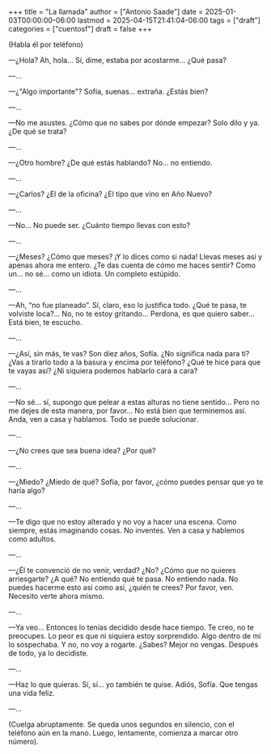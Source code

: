 +++
title = "La llamada"
author = ["Antonio Saade"]
date = 2025-01-03T00:00:00-06:00
lastmod = 2025-04-15T21:41:04-06:00
tags = ["draft"]
categories = ["cuentosf"]
draft = false
+++

(Habla él por teléfono)

—¿Hola? Ah, hola… Sí, dime, estaba por acostarme… ¿Qué pasa?

—…

—¿"Algo importante"? Sofía, suenas… extraña. ¿Estás bien?

—…

—No me asustes. ¿Cómo que no sabes por dónde empezar? Solo dilo y ya. ¿De qué se trata?

—…

—¿Otro hombre? ¿De qué estás hablando? No… no entiendo.

—…

—¿Carlos? ¿El de la oficina? ¿El tipo que vino en Año Nuevo?

—…

—No… No puede ser. ¿Cuánto tiempo llevas con esto?

—…

—¿Meses? ¿Cómo que meses? ¡Y lo dices como si nada! Llevas meses así y apenas ahora me entero. ¿Te das cuenta de cómo me haces sentir? Como un… no sé… como un idiota. Un completo estúpido.

—…

—Ah, “no fue planeado”. Sí, claro, eso lo justifica todo. ¿Qué te pasa, te volviste loca?… No, no te estoy gritando… Perdona, es que quiero saber... Está bien, te escucho.

—…

—¿Así, sin más, te vas? Son diez años, Sofía. ¿No significa nada para ti? ¿Vas a tirarlo todo a la basura y encima por teléfono? ¿Qué te hice para que te vayas así? ¿Ni siquiera podemos hablarlo cara a cara?

—…

—No sé… sí, supongo que pelear a estas alturas no tiene sentido... Pero no me dejes de esta manera, por favor… No está bien que terminemos así. Anda, ven a casa y hablamos. Todo se puede solucionar.

—…

—¿No crees que sea buena idea? ¿Por qué?

—…

—¿Miedo? ¿Miedo de qué? Sofía, por favor, ¿cómo puedes pensar que yo te haría algo?

—…

—Te digo que no estoy alterado y no voy a hacer una escena. Como siempre, estás imaginando cosas. No inventes. Ven a casa y hablemos como adultos.

—…

—¿Él te convenció de no venir, verdad? ¿No? ¿Cómo que no quieres arriesgarte? ¿A qué? No entiendo qué te pasa. No entiendo nada. No puedes hacerme esto así como así, ¿quién te crees? Por favor, ven. Necesito verte ahora mismo.

—…

—Ya veo… Entonces lo tenías decidido desde hace tiempo. Te creo, no te preocupes. Lo peor es que ni siquiera estoy sorprendido. Algo dentro de mí lo sospechaba. Y no, no voy a rogarte. ¿Sabes? Mejor no vengas. Después de todo, ya lo decidiste.

—…

—Haz lo que quieras. Sí, sí… yo también te quise. Adiós, Sofía. Que tengas una vida feliz.

—…

(Cuelga abruptamente. Se queda unos segundos en silencio, con el teléfono aún en la mano. Luego, lentamente, comienza a marcar otro número).
